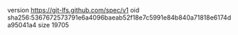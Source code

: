 version https://git-lfs.github.com/spec/v1
oid sha256:5367672573791e6a4096baeab52f18e7c5991e84b840a71818e6174da95041a4
size 19705
